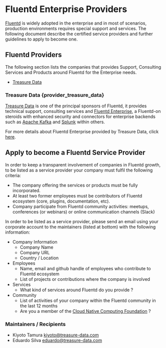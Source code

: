 # Fluentd Enterprise Providers

[Fluentd](http://www.fluentd.org) is widely adopted in the enterprise and in most of scenarios, production environments requires special support and services. The following document describe the certified  service providers and further guidelines to apply to become one.

## Fluentd Providers

The following section lists the companies that provides Support, Consulting Services and Products around Fluentd for the Enterprise needs.

- [Treasure Data](#provider_treasure_data)

### Treasure Data {provider_treasure_data}

[Treasure Data](https://www.treasuredata.com) is one of the principal sponsors of Fluentd, it provides technical support, consulting services and [Fluentd Enterprise](https://fluentd.treasuredata.com/), a Fluentd-on steroids with enhanced security and connectors for enterprise backends such as [Apache Kafka](http://kafka.apache.org) and [Splunk](http://www.splunk.com) within others.

For more details about Fluentd Enterprise provided by Treasure Data, click [here](https://fluentd.treasuredata.com/).

## Apply to become a Fluentd Service Provider

In order to keep a transparent involvement of companies in Fluentd growth, to be listed as a service provider your company must fulfil the following criteria:

- The company offering the services or products must be fully incorporated.
- At least two former employees must be contributors of Fluentd ecosystem (core, plugins, documentation, etc).
- Company participate from Fluentd community activities: meetups, conferences (or webinars) or online communication channels (Slack)

In order to be listed as a service provider, please send an email using your corporate account to the maintainers (listed at bottom) with the following information:

- Company Information
  - Company Name
  - Company URL
  - Country / Location
- Employees
  - Name, email and github handle of employees who contribute to Fluentd ecosystem
  - List of projects or contributions where the company is involved
- Services
  - What kind of services around Fluentd do you provide ?
- Community
  - List of activities of your company within the Fluentd community in the last 12 months
  - Are you a member of the [Cloud Native Computing Foundation](http://cncf.io) ?

### Maintainers / Recipients

- Kiyoto Tamura <kiyoto@treasure-data.com>
- Eduardo Silva <eduardo@treasure-data.com>
